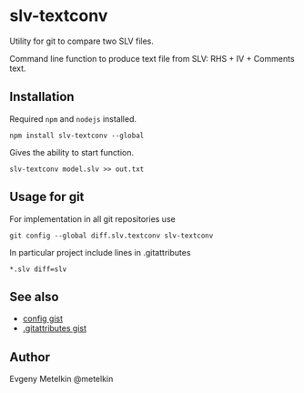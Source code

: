# slv-textconv

Utility for git to compare two SLV files.

Command line function to produce text file from SLV: RHS + IV + Comments text.

## Installation

Required `npm` and `nodejs` installed.
```
npm install slv-textconv --global
```
Gives the ability to start function.
```shell
slv-textconv model.slv >> out.txt
```

## Usage for git

For implementation in all git repositories use
```shell
git config --global diff.slv.textconv slv-textconv
```
In particular project include lines in .gitattributes
```
*.slv diff=slv
```

## See also

- [config gist](https://gist.github.com/metelkin/c9999257e75fabf75058b930f1859337)
- [.gitattributes gist](https://gist.github.com/metelkin/abbec1201627084da2950a7b16ca4469)

## Author

Evgeny Metelkin @metelkin
